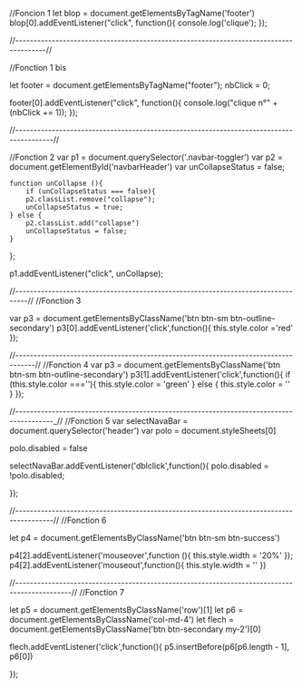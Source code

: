 //Foncion 1 
let blop = document.getElementsByTagName('footer')
	blop[0].addEventListener("click", function(){ 
		console.log('clique');
});

//--------------------------------------------------------------------------------------//

//Fonction 1 bis 

let footer = document.getElementsByTagName("footer");
nbClick = 0;

footer[0].addEventListener("click", function(){
    console.log("clique n°" + (nbClick += 1));
});

//----------------------------------------------------------------------------------------//

//Fonction 2
var p1 = document.querySelector('.navbar-toggler')
var p2 = document.getElementById('navbarHeader')
var unCollapseStatus = false;

	function unCollapse (){
		if (unCollapseStatus === false){
		p2.classList.remove("collapse");
		unCollapseStatus = true;
	} else {
		p2.classList.add("collapse")
		unCollapseStatus = false;
	}
};
	

p1.addEventListener("click", unCollapse);

//---------------------------------------------------------------------------------//
//Fonction 3

var p3 = document.getElementsByClassName('btn btn-sm btn-outline-secondary')
p3[0].addEventListener('click',function(){
	this.style.color ='red'
});

//-----------------------------------------------------------------------------------//
//Fonction 4
var p3 = document.getElementsByClassName('btn btn-sm btn-outline-secondary')
p3[1].addEventListener('click',function(){
	if (this.style.color ===''){
		this.style.color = 'green'
	} else {
		this.style.color = ''
	}
});


//----------------------------------------------------------------------------------------_//
//Fonction 5
var selectNavaBar = document.querySelector('header')
var polo = document.styleSheets[0]

polo.disabled = false

selectNavaBar.addEventListener('dblclick',function(){
	polo.disabled = !polo.disabled;

});

//----------------------------------------------------------------------------------------//
//Fonction 6

let p4 = document.getElementsByClassName('btn btn-sm btn-success')

p4[2].addEventListener('mouseover',function (){
	this.style.width = '20%'
});
p4[2].addEventListener('mouseout',function(){
	this.style.width = ''
})

//---------------------------------------------------------------------------------------------//
//Fonction 7

let p5 = document.getElementsByClassName('row')[1]
let p6 = document.getElementsByClassName('col-md-4')
let flech = document.getElementsByClassName('btn btn-secondary my-2')[0]

flech.addEventListener('click',function(){
	p5.insertBefore(p6[p6.length - 1], p6[0]) 

});






























